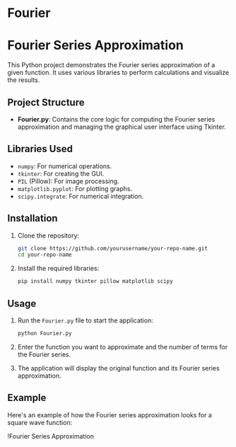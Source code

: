 # Fourier

# Fourier Series Approximation

This Python project demonstrates the Fourier series approximation of a given function. It uses various libraries to perform calculations and visualize the results.

## Project Structure

- **Fourier.py**: Contains the core logic for computing the Fourier series approximation and managing the graphical user interface using Tkinter.

## Libraries Used

- `numpy`: For numerical operations.
- `tkinter`: For creating the GUI.
- `PIL` (Pillow): For image processing.
- `matplotlib.pyplot`: For plotting graphs.
- `scipy.integrate`: For numerical integration.

## Installation

1. Clone the repository:
    ```bash
    git clone https://github.com/yourusername/your-repo-name.git
    cd your-repo-name
    ```

2. Install the required libraries:
    ```bash
    pip install numpy tkinter pillow matplotlib scipy
    ```

## Usage

1. Run the `Fourier.py` file to start the application:
    ```bash
    python Fourier.py
    ```

2. Enter the function you want to approximate and the number of terms for the Fourier series.

3. The application will display the original function and its Fourier series approximation.

## Example

Here's an example of how the Fourier series approximation looks for a square wave function:

!Fourier Series Approximation
